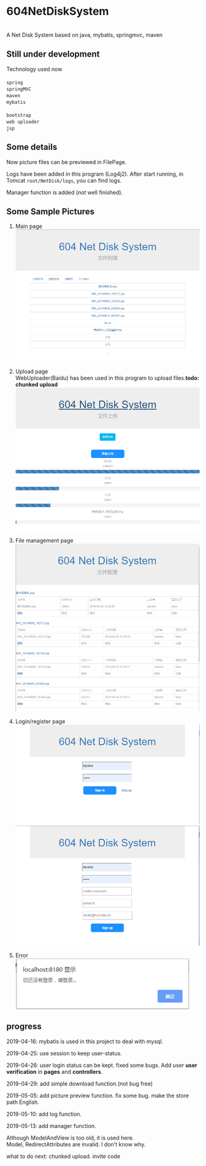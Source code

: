 # 604NetDiskSystem
<br>
A Net Disk System based on java, mybatis, springmvc, maven
<br>

Still under development
-----------------------
Technology used now<br>
<br>
`spring`<br>
`springMVC`<br>
`maven`<br>
`mybatis`<br>
<br>
`bootstrap`<br>
`web uploader`<br>
`jsp`<br>

Some details
------------
Now picture files can be previewed in FilePage.<br>

Logs have been added in this program (Log4j2). After start running, in Tomcat `root/NetDisk/logs`, you can find logs.<br>

Manager function is added (not well finished).

Some Sample Pictures
--------------------
1. Main page<br>
![pic1](https://github.com/stpraha/604NetDiskSystem/blob/master/SamplePics/filepageSample.png)

2. Upload page<br>
WebUploader(Baidu) has been used in this program to upload files.<strong>todo: chunked upload</strong><br>
![pic2](https://github.com/stpraha/604NetDiskSystem/blob/master/SamplePics/uploadSample.png)

3. File management page<br>
![pic3](https://github.com/stpraha/604NetDiskSystem/blob/master/SamplePics/filemanageSample.png)

4. Login/register page<br>
![pic4](https://github.com/stpraha/604NetDiskSystem/blob/master/SamplePics/loginSample.png)
![pic5](https://github.com/stpraha/604NetDiskSystem/blob/master/SamplePics/registerSample.png)

5. Error<br>
![pic6](https://github.com/stpraha/604NetDiskSystem/blob/master/SamplePics/nologinSample.png)



progress
--------
2019-04-16: mybatis is used in this project to deal with mysql.<br>

2019-04-25: use session to keep user-status.<br>

2019-04-26: user login status can be kept. fixed some bugs. Add user <strong>user verification</strong> in <strong>pages</strong> and <strong>controllers</strong>.<br>

2019-04-29: add simple download function.(not bug free)<br>

2019-05-05: add picture preview function. fix some bug. make the store path English.<br>

2019-05-10: add log function.<br>

2019-05-13: add manager function.<br>

Although ModelAndView is too old, it is used here.<br>
Model, RedirectAttributes are invalid. I don't know why.<br>


what to do next: chunked upload. invite code <br>
